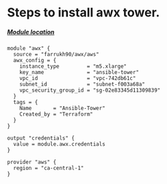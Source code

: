 # Steps to install awx tower. 
##### [Module location](https://registry.terraform.io/modules/farrukh90/awx/aws/latest)


```
module "awx" {
  source = "farrukh90/awx/aws"
  awx_config = {
    instance_type         = "m5.xlarge"
    key_name              = "ansible-tower"
    vpc_id                = "vpc-742db61c"
    subnet_id             = "subnet-f003a68a"
    vpc_security_group_id = "sg-02e83345d11309839"
  }
  tags = {
    Name       = "Ansible-Tower"
    Created_by = "Terraform"
  }
}

output "credentials" {
  value = module.awx.credentials
}

provider "aws" {
  region = "ca-central-1"
}
```
